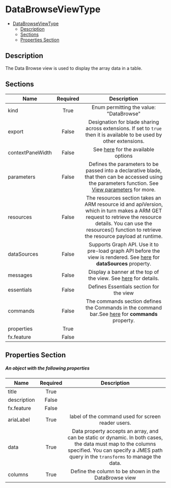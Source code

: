 <a name="databrowseviewtype"></a>
# DataBrowseViewType
* [DataBrowseViewType](#databrowseviewtype)
    * [Description](#databrowseviewtype-description)
    * [Sections](#databrowseviewtype-sections)
    * [Properties Section](#databrowseviewtype-properties-section)

<a name="databrowseviewtype-description"></a>
## Description
The Data Browse view is used to display the array data in a table.
<a name="databrowseviewtype-sections"></a>
## Sections
| Name | Required | Description
| ---|:--:|:--:|
|kind|True|Enum permitting the value: "DataBrowse"
|export|False|Designation for blade sharing across extensions. If set to `true` then it is available to be used by other extensions.
|contextPaneWidth|False|See [here](dx-enum-contextPaneWidth.md ) for the available options
|parameters|False|Defines the parameters to be passed into a declarative blade, that then can be accessed using the parameters function. See [View parameters](dx-viewTypeParameters.md) for more.
|resources|False|The resources section takes an ARM resource id and apiVersion, which in turn makes a ARM GET request to retrieve the resource details. You can use the resources() function to retrieve the resource payload at runtime.
|dataSources|False|Supports Graph API. Use it to pre-load graph API before the view is rendered. See [here](dx-viewTypeDataSources.md) for **dataSources** property.
|messages|False|Display a banner at the top of the view. See [here](dx-enum-viewTypeMessages-items-kind.md) for details.
|essentials|False|Defines Essentials section for the view
|commands|False|The commands section defines the Commands in the command bar.See [here](dx-viewTypeCommands.md) for **commands** property.
|properties|True|
|fx.feature|False|
<a name="databrowseviewtype-properties-section"></a>
## Properties Section
<a name="databrowseviewtype-properties-section-an-object-with-the-following-properties"></a>
##### An object with the following properties
| Name | Required | Description
| ---|:--:|:--:|
|title|True|
|description|False|
|fx.feature|False|
|ariaLabel|True|label of the command used for screen reader users.
|data|True|Data property accepts an array, and can be static or dynamic. In both cases, the data must map to the columns specified. You can specify a JMES path query in the `transforms` to manage the data.
|columns|True|Define the column to be shown in the DataBrowse view
